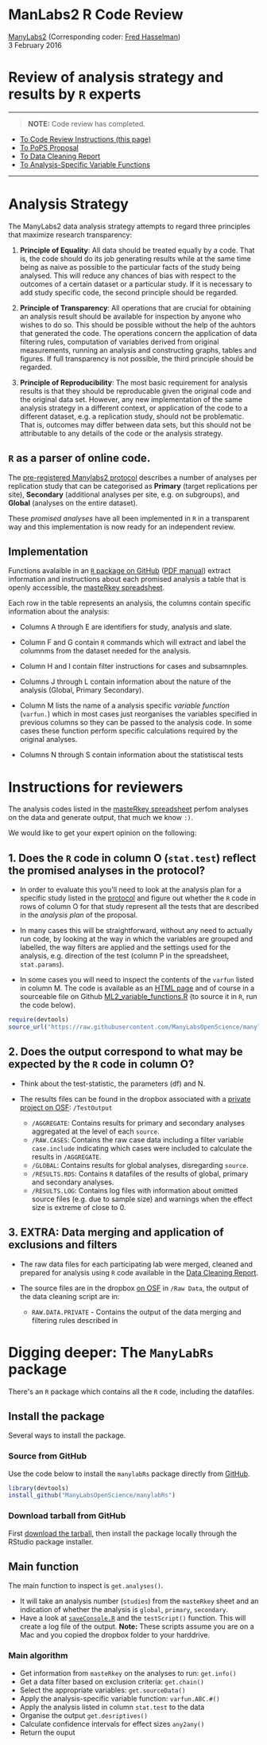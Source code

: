 # ManLabs2 R Code Review
[ManyLabs2](https://osf.io/8cd4r) (Corresponding coder: [Fred Hasselman](https://osf.io/ujgs6/))  
3 February 2016  


# Review of analysis strategy and results by `R` experts

------

> **NOTE:** Code review has completed.

* [To Code Review Instructions (this page)](https://ManyLabsOpenScience.github.io/ML2_RcodeReview)
* [To PoPS Proposal](https://ManyLabsOpenScience.github.io/ML2_PoPS_proposal)
* [To Data Cleaning Report](https://ManyLabsOpenScience.github.io/ML2_data_cleaning)
* [To Analysis-Specific Variable Functions](https://ManyLabsOpenScience.github.io/ML2_varfuns)

------


# Analysis Strategy

The ManyLabs2 data analysis strategy attempts to regard three principles that maximize research transparency:
  
 1. **Principle of Equality**: All data should be treated equally by a code. That is, the code should do its job generating results while at the same time being as naive as possible to the particular facts of the study being analysed. This will reduce any chances of bias with respect to the outcomes of a certain dataset or a particular study. If it is necessary to add study specific code, the second principle should be regarded.
 
 2. **Principle of Transparency**: All operations that are crucial for obtaining an analysis result should be available for inspection by anyone who wishes to do so. This should be possible without the help of the auhtors that generated the code. The operations concern the application of data filtering rules, computation of variables derived from original measurements, running an analysis and constructing graphs, tables and figures. If full transparency is not possible, the third principle should be regarded. 
 
 3. **Principle of Reproducibility**: The most basic requirement for analysis results is that they should be reproducable given the original code and the original data set. However, any new implementation of the same analysis strategy in a different context, or application of the code to a different dataset, e.g. a replication study, should not be problematic. That is, outcomes may differ between data sets, but this should not be attributable to any details of the code or the analysis strategy.  
    
    
## `R` as a parser of online code.    

The [pre-registered Manylabs2 protocol](https://osf.io/ejcfw/) describes a number of analyses per replication study that can be categorised as **Primary** (target replications per site), **Secondary** (additional analyses per site, e.g. on subgroups), and **Global** (analyses on the entire dataset). 

These *promised analyses* have all been implemented in `R` in a transparent way and this implementation is now ready for an independent review.    

## Implementation

Functions avalaible in an [`R` package on GitHub](https://github.com/ManyLabsOpenScience/manylabRs) ([PDF manual](https://github.com/ManyLabsOpenScience/manylabRs/manyLabRs.pdf)) extract information and instructions about each promised analysis a table that is openly accessible, the [masteRkey spreadsheet](https://docs.google.com/spreadsheets/d/1fqK3WHwFPMIjNVVvmxpMEjzUETftq_DmP5LzEhXxUHA/edit#gid=769239110).

Each row in the table represents an analysis, the columns contain specific information about the analysis:   

* Columns A through E are identifiers for study, analysis and slate.

* Column F and G contain `R` commands which will extract and label the columnms from the dataset needed for the analysis.

* Column H and I contain filter instructions for cases and subsamnples.

* Columns J through L contain information about the nature of the analysis (Global, Primary Secondary).

* Column M lists the name of a analysis specific *variable function* (`varfun.`) which in most cases just reorganises the variables specified in previous columns so they can be passed to the analysis code. In some cases these function perform specific calculations required by the original analyses.

* Columns N through S contain information about the statistiscal tests 

# Instructions for reviewers 

The analysis codes listed in the [masteRkey spreadsheet](https://docs.google.com/spreadsheets/d/1fqK3WHwFPMIjNVVvmxpMEjzUETftq_DmP5LzEhXxUHA/edit#gid=769239110) perfom analyses on the data and generate output, that much we know `:)`.

We would like to get your expert opinion on the following:

## **1. Does the `R` code in column O (`stat.test`) reflect the promised analyses in the protocol?**

+ In order to evaluate this you'll need to look at the analysis plan for a specific study listed in the [protocol](https://ManyLabsOpenScience.github.io/ML2_data_cleaning) and figure out whether the `R` code in rows of column O for that study represent all the tests that are described in the *analysis plan* of the proposal.   

+ In many cases this will be straightforward, without any need to actually run code, by looking at the way in which the variables are grouped and labelled, the way filters are applied and the settings used for the analysis, e.g. direction of the test (column P in the spreadsheet, `stat.params`).

+ In some cases you will need to inspect the contents of the `varfun` listed in column M. The code is available as an [HTML page](https://ManyLabsOpenScience.github.io/ML2_varfuns) and of course in a sourceable file on Github [ML2_variable_functions.R](https://github.com/ManyLabsOpenScience/manylabRs/R/) (to source it in `R`, run the code below).  
  

```r
require(devtools)
source_url("https://raw.githubusercontent.com/ManyLabsOpenScience/manylabRs/master/R/ML2_variable_functions.R")
```


## **2. Does the output correspond to what may be expected by the `R` code in column O?**

+ Think about the test-statistic, the parameters (df) and N.

+ The results files can be found in the dropbox associated with a [private project on OSF](https://osf.io/fprzu/): `/TestOutput`
    * `/AGGREGATE`: Contains results for primary and secondary analyses aggregated at the level of each `source`.
    * `/RAW.CASES`: Contains the raw case data including a filter variable `case.include` indicating which cases were included to calculate the results in `/AGGREGATE`.
    * `/GLOBAL`: Contains results for global analyses, disregarding `source`.
    * `/RESULTS.RDS`: Contains `R` datafiles of the results of global, primary and secondary analyses.
    * `/RESULTS.LOG`: Contains log files with information about omitted source files (e.g. due to sample size) and warnings when the effect size is extreme of close to 0. 

## **3. EXTRA: Data merging and application of exclusions and filters** 

+ The raw data files for each participating lab were merged, cleaned and prepared for analysis using `R` code available in the [Data Cleaning Report](https://ManyLabsOpenScience.github.io/ML2_data_cleaning).

+ The source files are in the dropbox [on OSF](https://osf.io/fprzu/) in `/Raw Data`, the output of the data cleaning script are in:
    * `RAW.DATA.PRIVATE` - Contains the output of the data merging and filtering rules described in 

# **Digging deeper: The `ManyLabRs` package**

There's an `R` package which contains all the `R` code, including the datafiles.

## Install the package

Several ways to install the package.

### Source from GitHub

Use the code below to install the `manylabRs` package directly from [GitHub](https://github.com/ManyLabsOpenScience/manylabRs).

```r
library(devtools)
install_github("ManyLabsOpenScience/manylabRs")
```

### Download tarball from GitHub

First [download the tarball](https://github.com/ManyLabsOpenScience/manylabRs/pkg/), then install the package locally through the RStudio package installer.

## Main function

The main function to inspect is `get.analyses()`.  

+ It will take an analysis number (`studies`) from the `masteRkey` sheet and an indication of whether the analysis is `global`, `primary`, `secondary`. 
+ Have a look at [`saveConsole.R`](https://raw.githubusercontent.com/ManyLabsOpenScience/manylabRs/master/R/saveConsole.R) and the `testScript()` function. This will create a log file of the output.
**Note:** These scripts assume you are on a Mac and you copied the dropbox folder to your harddrive.

### Main algorithm

+ Get information from `masteRkey` on the analyses to run: `get.info()`
+ Get a data filter based on exclusion criteria: `get.chain()`
+ Select the appropriate variables: `get.sourceData()`
+ Apply the analysis-specific variable function: `varfun.ABC.#()`
+ Apply the analysis listed in column `stat.test` to the data
+ Organise the output `get.desriptives()`
+ Calculate confidence intervals for effect sizes `any2any()`
+ Return the ouput








